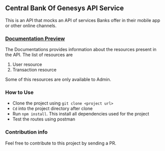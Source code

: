 ## Central Bank Of Genesys API Service

This is an API that mocks an API of services Banks offer in their mobile app or other online channels.

### [Documentation Preview](https://documenter.getpostman.com/view/12619264/UVR7LU3a)

The Documentations provides information about the resources present in the API.
The list of resources are

1. User resource
2. Transaction resource

Some of this resources are only available to Admin.

### How to Use

- Clone the project using `git clone <project url>`
- `Cd` into the project directory after clone
- Run `npm install`. This install all dependencies used for the project
- Test the routes using postman

### Contribution info

Feel free to contribute to this project by sending a PR.

